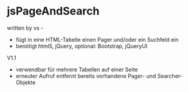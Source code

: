 # jsPageAndSearch
written by vs - 
- fügt in eine HTML-Tabelle einen Pager und/oder ein Suchfeld ein
- benötigt html5, jQuery, optional: Bootstrap, jQueryUI

V1.1
- verwendbar für mehrere Tabellen auf einer Seite
- erneuter Aufruf entfernt bereits vorhandene Pager- und Searcher-Objekte
